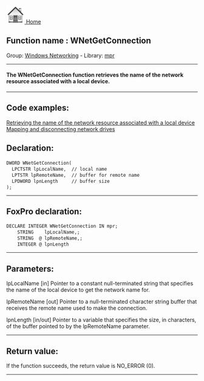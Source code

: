 [<img src="../../images/home.png"> Home ](https://github.com/VFPX/Win32API)  

## Function name : WNetGetConnection
Group: [Windows Networking](../../functions_group.md#Windows_Networking)  -  Library: [mpr](../../libraries.md#mpr)  
***  


#### The WNetGetConnection function retrieves the name of the network resource associated with a local device.
***  


## Code examples:
[Retrieving the name of the network resource associated with a local device](../../samples/sample_314.md)  
[Mapping and disconnecting network drives](../../samples/sample_387.md)  

## Declaration:
```foxpro  
DWORD WNetGetConnection(
  LPCTSTR lpLocalName,  // local name
  LPTSTR lpRemoteName,  // buffer for remote name
  LPDWORD lpnLength     // buffer size
);  
```  
***  


## FoxPro declaration:
```foxpro  
DECLARE INTEGER WNetGetConnection IN mpr;
	STRING    lpLocalName,;
	STRING  @ lpRemoteName,;
	INTEGER @ lpnLength  
```  
***  


## Parameters:
lpLocalName 
[in] Pointer to a constant null-terminated string that specifies the name of the local device to get the network name for. 

lpRemoteName 
[out] Pointer to a null-terminated character string buffer that receives the remote name used to make the connection. 

lpnLength 
[in/out] Pointer to a variable that specifies the size, in characters, of the buffer pointed to by the lpRemoteName parameter.  
***  


## Return value:
If the function succeeds, the return value is NO_ERROR (0).  
***  

